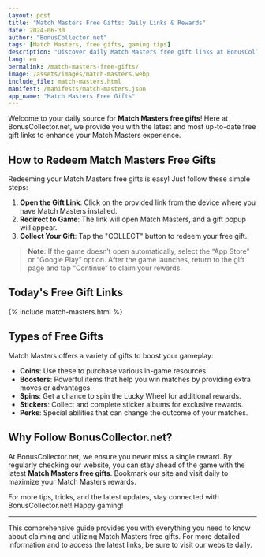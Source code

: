 ```yaml
---
layout: post
title: "Match Masters Free Gifts: Daily Links & Rewards"
date: 2024-06-30
author: "BonusCollector.net"
tags: [Match Masters, free gifts, gaming tips]
description: "Discover daily Match Masters free gift links at BonusCollector.net. Redeem coins, boosters, spins, and more to enhance your gameplay. Stay updated for the latest rewards!"
lang: en
permalink: /match-masters-free-gifts/
image: /assets/images/match-masters.webp
include_file: match-masters.html
manifest: /manifests/match-masters.json
app_name: "Match Masters Free Gifts"
---
```


Welcome to your daily source for **Match Masters free gifts**! Here at BonusCollector.net, we provide you with the latest and most up-to-date free gift links to enhance your Match Masters experience. 

## How to Redeem Match Masters Free Gifts

Redeeming your Match Masters free gifts is easy! Just follow these simple steps:

1. **Open the Gift Link**: Click on the provided link from the device where you have Match Masters installed.
2. **Redirect to Game**: The link will open Match Masters, and a gift popup will appear.
3. **Collect Your Gift**: Tap the "COLLECT" button to redeem your free gift.

> **Note**: If the game doesn’t open automatically, select the “App Store” or “Google Play” option. After the game launches, return to the gift page and tap “Continue” to claim your rewards.

## Today's Free Gift Links

{% include match-masters.html %}

## Types of Free Gifts

Match Masters offers a variety of gifts to boost your gameplay:

- **Coins**: Use these to purchase various in-game resources.
- **Boosters**: Powerful items that help you win matches by providing extra moves or advantages.
- **Spins**: Get a chance to spin the Lucky Wheel for additional rewards.
- **Stickers**: Collect and complete sticker albums for exclusive rewards.
- **Perks**: Special abilities that can change the outcome of your matches.

## Why Follow BonusCollector.net?

At BonusCollector.net, we ensure you never miss a single reward. By regularly checking our website, you can stay ahead of the game with the latest **Match Masters free gifts**. Bookmark our site and visit daily to maximize your Match Masters rewards.

For more tips, tricks, and the latest updates, stay connected with BonusCollector.net! Happy gaming!

---

This comprehensive guide provides you with everything you need to know about claiming and utilizing Match Masters free gifts. For more detailed information and to access the latest links, be sure to visit our website daily.